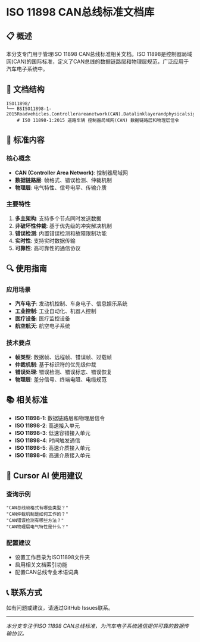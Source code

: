 # ISO 11898 CAN总线标准文档库

## 📋 概述

本分支专门用于管理ISO 11898 CAN总线标准相关文档。ISO 11898是控制器局域网(CAN)的国际标准，定义了CAN总线的数据链路层和物理层规范，广泛应用于汽车电子系统中。

## 📁 文档结构

```
ISO11898/
└── BSISO11898-1-2015Roadvehicles.Controllerareanetwork(CAN).Datalinklayerandphysicalsignalling.PDF.pdf
    # ISO 11898-1:2015 道路车辆 控制器局域网(CAN) 数据链路层和物理层信令
```

## 🎯 标准内容

### 核心概念
- **CAN (Controller Area Network)**: 控制器局域网
- **数据链路层**: 帧格式、错误检测、仲裁机制
- **物理层**: 电气特性、信号电平、传输介质

### 主要特性
1. **多主架构**: 支持多个节点同时发送数据
2. **非破坏性仲裁**: 基于优先级的冲突解决机制
3. **错误检测**: 内置错误检测和故障限制功能
4. **实时性**: 支持实时数据传输
5. **可靠性**: 高可靠性的通信协议

## 🔍 使用指南

### 应用场景
- **汽车电子**: 发动机控制、车身电子、信息娱乐系统
- **工业控制**: 工业自动化、机器人控制
- **医疗设备**: 医疗监控设备
- **航空航天**: 航空电子系统

### 技术要点
- **帧类型**: 数据帧、远程帧、错误帧、过载帧
- **仲裁机制**: 基于标识符的优先级仲裁
- **错误处理**: 错误检测、错误标志、错误恢复
- **物理层**: 差分信号、终端电阻、电缆规范

## 📚 相关标准

- **ISO 11898-1**: 数据链路层和物理层信令
- **ISO 11898-2**: 高速接入单元
- **ISO 11898-3**: 低速容错接入单元
- **ISO 11898-4**: 时间触发通信
- **ISO 11898-5**: 高速介质接入单元
- **ISO 11898-6**: 高速介质接入单元

## 🤖 Cursor AI 使用建议

### 查询示例
```
"CAN总线帧格式有哪些类型？"
"CAN仲裁机制是如何工作的？"
"CAN错误检测有哪些方法？"
"CAN物理层电气特性是什么？"
```

### 配置建议
- 设置工作目录为ISO11898文件夹
- 启用相关文档索引功能
- 配置CAN总线专业术语词典

## 📞 联系方式

如有问题或建议，请通过GitHub Issues联系。

---
*本分支专注于ISO 11898 CAN总线标准，为汽车电子系统通信提供可靠的数据传输协议。*
